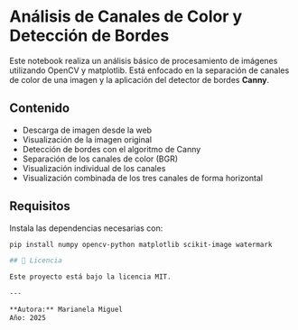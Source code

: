 # Análisis de Canales de Color y Detección de Bordes

Este notebook realiza un análisis básico de procesamiento de imágenes utilizando OpenCV y matplotlib. Está enfocado en la separación de canales de color de una imagen y la aplicación del detector de bordes **Canny**.

## Contenido

- Descarga de imagen desde la web
- Visualización de la imagen original
- Detección de bordes con el algoritmo de Canny
- Separación de los canales de color (BGR)
- Visualización individual de los canales
- Visualización combinada de los tres canales de forma horizontal

## Requisitos

Instala las dependencias necesarias con:

```bash
pip install numpy opencv-python matplotlib scikit-image watermark

## 📄 Licencia

Este proyecto está bajo la licencia MIT.

---

**Autora:** Marianela Miguel  
Año: 2025